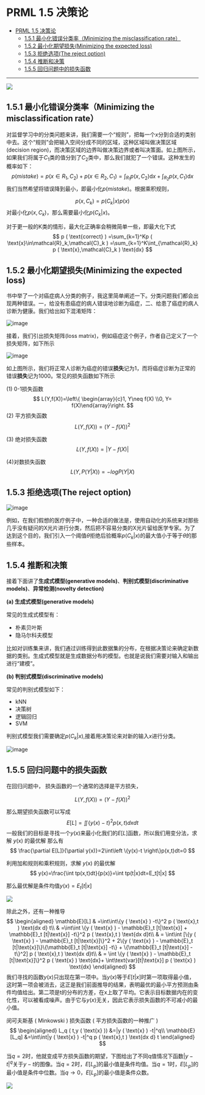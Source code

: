 # PRML 1.5 决策论

- [PRML 1.5 决策论](#PRML-15-决策论)
	- [1.5.1 最小化错误分类率（Minimizing the misclassification rate）](#151-最小化错误分类率（Minimizing-the-misclassification-rate）)
	- [1.5.2 最小化期望损失(Minimizing the expected loss)](#152-最小化期望损失Minimizing-the-expected-loss)
	- [1.5.3 拒绝选项(The reject option)](#153-拒绝选项The-reject-option)
	- [1.5.4 推断和决策](#154-推断和决策)
	- [1.5.5 回归问题中的损失函数](#155-回归问题中的损失函数)

---
![](..\img\1.8.png)

## 1.5.1 最小化错误分类率（Minimizing the misclassification rate）
对监督学习中的分类问题来讲，我们需要一个“规则”，把每一个$x$分到合适的类别中去。这个“规则”会把输入空间分成不同的区域，这种区域叫做决策区域(decision region)，而决策区域的边界叫做决策边界或者叫决策面。如上图所示，如果我们将属于$C_1$类的值分到了$C_2$类中，那么我们就犯了一个错误。这种发生的概率如下：
$$
p(mistake) = p(x\in R_1, C_2)+p(x\in R_2, C_1)=\int_{R_1}p(x,C_2)\mathrm{d} x+\int_{R_2}p(x,C_1)\mathrm{d} x
$$
我们当然希望将错误降到最小，即最小化$p(mistake)$。根据乘积规则，

$$
p(x, C_k)=p(C_k|x)p(x)
$$
对最小化$p(x, C_k)$，那么需要最小化$p(C_k|x)$。

对于更⼀般的K类的情形，最大化正确率会稍微简单⼀些，即最大化下式
$$
p ( \text{correct} )
  =\sum_{k=1}^Kp ( \text{x}\in\mathcal{R}_k,\mathcal{C}_k )
  =\sum_{k=1}^K\int_{\mathcal{R}_k} p ( \text{x},\mathcal{C}_k ) \text{dx}
$$

## 1.5.2 最小化期望损失(Minimizing the expected loss)

书中举了一个对癌症病人分类的例子，我这里简单阐述一下。分类问题我们都会出现两种错误。一，给没有患癌症的病人错误地诊断为癌症，二、给患了癌症的病人诊断为健康。我们给出如下混淆矩阵：

![image](../img/1.9.png)

接着，我们引出损失矩阵(loss matrix)，例如癌症这个例子，作者自己定义了一个损失矩阵，如下所示

![image](../img/1.10.png)

如上图所示，我们将正常人诊断为癌症的错误**损失**记为1，而将癌症诊断为正常的错误**损失**记为1000。常见的损失函数如下所示

(1)  0-1损失函数
$$
L(Y,f(X))=\left\{ \begin{array}{c}1, Y\neq f(X) \\0, Y= f(X)\end{array}\right.
$$
(2) 平方损失函数
$$
L(Y,f(X))=(Y-f(X))^2
$$

(3) 绝对损失函数
$$
L(Y,f(X))=|Y-f(X)|
$$

(4)对数损失函数
$$
L(Y,P(Y|X))=-logP(Y|X)
$$

## 1.5.3 拒绝选项(The reject option)
![image](../img/1.11.png)

例如，在我们假想的医疗例⼦中，⼀种合适的做法是，使⽤⾃动化的系统来对那些⼏乎没有疑问的X光片进行分类，然后把不容易分类的X光片留给医学专家。为了达到这个目的，我们引入一个阈值$\theta$拒绝后验概率$p(C_k|x)$的最大值小于等于$\theta$的那些样本。

## 1.5.4 推断和决策

接着下面讲了**生成式模型(generative models)**、**判别式模型(discriminative models)**、**异常检测(novelty detection)**

**(a) 生成式模型(generative models)**

常见的生成式模型有：

- 朴素贝叶斯
- 隐马尔科夫模型

比如对训练集来讲，我们通过训练得到此数据集的分布，在根据决策论来确定新数据的类别。生成式模型就是生成数据分布的模型。也就是说我们需要对输入和输出进行“建模”。

**(b) 判别式模型(discriminative models)**

常见的判别式模型如下：

- kNN
- 决策树
- 逻辑回归
- SVM

判别式模型我们需要确定$p(C_k|x)$,接着用决策论来对新的输入$x$进行分类。

![image](../img/1.12.png)

## 1.5.5 回归问题中的损失函数
在回归问题中， 损失函数的一个通常的选择是平方损失，

$$
L(Y,f(X))=(Y-f(X))^2
$$

那么期望损失函数可以写成
$$
E[L]=\iint\left \{y(x)-t  \right \}^2p(x,t)dxdt
$$
一般我们的目标是寻找一个$y(x)$来最小化我们的$E[L]$函数，所以我们用变分法，求解 $y ( \text{x} )$ 的最优解
那么有
$$
\frac{\partial E[L]}{\partial y(x)}=2\int\left \{y(x)-t  \right\}p(x,t)dt=0
$$

利用加和规则和乘积规则，求解 $y ( \text{x} )$ 的最优解
$$
y(x)=\frac{\int tp(x,t)dt}{p(x)}=\int tp(t|x)dt=E_t[t|x]
$$

那么最优解是条件均值$y(x)=E_t[t|x]$

![](../img/1.13.png)

除此之外，还有一种推导
$$
\begin{aligned}
\mathbb{E}[L]
    & =\int\int\{y ( \text{x} ) -t\}^2 p ( \text{x},t ) \text{dx d} t\\
    & =\int\int \{y ( \text{x} ) - \mathbb{E}_t [t|\text{x}] + \mathbb{E}_t [t|\text{x}] -t\}^2 p ( \text{x},t ) \text{dx d}t\\
    & = \int\int [\{y ( \text{x} ) - \mathbb{E}_t [t|\text{x}]\}^2 + 2\{y ( \text{x} ) - \mathbb{E}_t [t|\text{x}]\}\{\mathbb{E}_t [t|\text{x}] -t\} + \{\mathbb{E}_t [t|\text{x}] -t\}^2] p ( \text{x},t ) \text{dx d}t\\
    & = \int \{y ( \text{x} ) - \mathbb{E}_t [t|\text{x}]\}^2 p ( \text{x} ) \text{dx}+ \int\text{var}[t|\text{x}] p ( \text{x} ) \text{dx}
\end{aligned}
$$
我们寻找的函数$y(x)$只出现在第⼀项中。当$y(x)$等于$E[t | x]$时第⼀项取得最小值，这时第⼀项会被消去，这正是我们前面推导的结果，表明最优的最小平方预测由条件均值给出。第二项是t的分布的方差，在x上取了平均。它表示目标数据内在的变化性，可以被看成噪声。由于它与$y(x)$无关，因此它表示损失函数的不可减小的最小值。

闵可夫斯基 ( Minkowski ) 损失函数 ( 平方损失函数的一种推广 ) 
$$
\begin{aligned}
L_q ( t,y ( \text{x} )) &=|y ( \text{x} ) -t|^q\\
\mathbb{E}[L_q] &=\int\int|y ( \text{x} ) -t|^q p ( \text{x},t ) \text{dx d} t
\end{aligned}
$$

当$q=2$时，他就变成平方损失函数的期望，下图给出了不同q值情况下函数$|y-t|^q$关于$y-t$的图像。当$q=2$时，$E[L_p]$的最小值是条件均值。当$q=1$时，$E[L_p]$的最小值是条件中位数。当$q\rightarrow0$，$E[L_p]$的最小值是条件众数。

![](../img/1.14.png)

